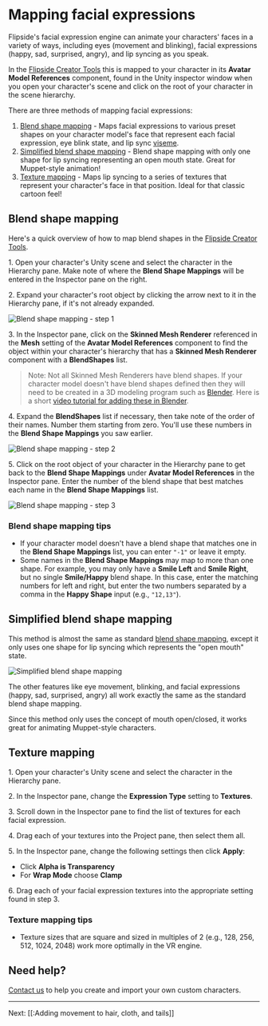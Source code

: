 # Mapping facial expressions

Flipside's facial expression engine can animate your characters' faces in a variety of ways, including eyes (movement and blinking), facial expressions (happy, sad, surprised, angry), and lip syncing as you speak.

In the [Flipside Creator Tools](/docs/1.0/creator-tools) this is mapped to your character in its **Avatar Model References** component, found in the Unity inspector window when you open your character's scene and click on the root of your character in the scene hierarchy.

There are three methods of mapping facial expressions:

1. [Blend shape mapping](#blend-shape-mapping) - Maps facial expressions to various preset shapes on your character model's face that represent each facial expression, eye blink state, and lip sync [viseme](https://en.wikipedia.org/wiki/Viseme).
2. [Simplified blend shape mapping](#simplified-blend-shape-mapping) - Blend shape mapping with only one shape for lip syncing representing an open mouth state. Great for Muppet-style animation!
3. [Texture mapping](#texture-mapping) - Maps lip syncing to a series of textures that represent your character's face in that position. Ideal for that classic cartoon feel!

## Blend shape mapping

Here's a quick overview of how to map blend shapes in the [Flipside Creator Tools](/docs/1.0/creator-tools).

1\. Open your character's Unity scene and select the character in the Hierarchy pane. Make note of where the **Blend Shape Mappings** will be entered in the Inspector pane on the right.

2\. Expand your character's root object by clicking the arrow next to it in the Hierarchy pane, if it's not already expanded.

![Blend shape mapping - step 1](https://www.flipsidexr.com/files/docs/temp/blend-shape-mapping-step-1.png)

3\. In the Inspector pane, click on the **Skinned Mesh Renderer** referenced in the **Mesh** setting of the **Avatar Model References** component to find the object within your character's hierarchy that has a **Skinned Mesh Renderer** component with a **BlendShapes** list.

> Note: Not all Skinned Mesh Renderers have blend shapes. If your character model doesn't have blend shapes defined then they will need to be created in a 3D modeling program such as [Blender](https://www.blender.org/). Here is a short [video tutorial for adding these in Blender](https://www.youtube.com/watch?v=gDZcmAWL2jA).

4\. Expand the **BlendShapes** list if necessary, then take note of the order of their names. Number them starting from zero. You'll use these numbers in the **Blend Shape Mappings** you saw earlier.</p>

![Blend shape mapping - step 2](https://www.flipsidexr.com/files/docs/temp/blend-shape-mapping-step-2.png)

5\. Click on the root object of your character in the Hierarchy pane to get back to the **Blend Shape Mappings** under **Avatar Model References** in the Inspector pane. Enter the number of the blend shape that best matches each name in the **Blend Shape Mappings** list.</p>

![Blend shape mapping - step 3](https://www.flipsidexr.com/files/docs/temp/blend-shape-mapping-step-3.png)

### Blend shape mapping tips

* If your character model doesn't have a blend shape that matches one in the **Blend Shape Mappings** list, you can enter `"-1"` or leave it empty.</li><li>Some names in the **Blend Shape Mappings** may map to more than one shape. For example, you may only have a **Smile Left** and **Smile Right**, but no single **Smile/Happy** blend shape. In this case, enter the matching numbers for left and right, but enter the two numbers separated by a comma in the **Happy Shape** input (e.g., `"12,13"`).

## Simplified blend shape mapping

This method is almost the same as standard [blend shape mapping](#blend-shape-mapping), except it only uses one shape for lip syncing which represents the "open mouth" state.

![Simplified blend shape mapping](https://www.flipsidexr.com/files/docs/screenshots/simplified-blend-shapes.png)

The other features like eye movement, blinking, and facial expressions (happy, sad, surprised, angry) all work exactly the same as the standard blend shape mapping.

Since this method only uses the concept of mouth open/closed, it works great for animating Muppet-style characters.

## Texture mapping

1\. Open your character's Unity scene and select the character in the Hierarchy pane.

2\. In the Inspector pane, change the **Expression Type** setting to **Textures**.

3\. Scroll down in the Inspector pane to find the list of textures for each facial expression.

4\. Drag each of your textures into the Project pane, then select them all.

5\. In the Inspector pane, change the following settings then click **Apply**:

* Click **Alpha is Transparency**
* For **Wrap Mode** choose **Clamp**

6\. Drag each of your facial expression textures into the appropriate setting found in step 3.

### Texture mapping tips

* Texture sizes that are square and sized in multiples of 2 (e.g., 128, 256, 512, 1024, 2048) work more optimally in the VR engine.

## Need help?

[Contact us](/contact) to help you create and import your own custom characters.

---

Next: [[:Adding movement to hair, cloth, and tails]]
